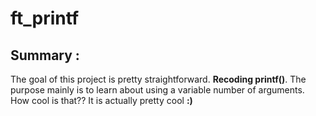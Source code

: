 # **ft_printf**
## Summary : 

The goal of this project is pretty straightforward. **Recoding printf()**.
The purpose mainly is to learn about using a variable number of arguments. How cool is that??
It is actually pretty cool **:)**
